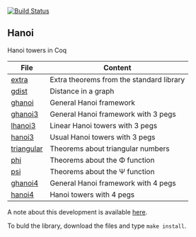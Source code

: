 [![Build Status](https://travis-ci.org/thery/hanoi.svg?branch=master)](https://travis-ci.org/thery/hanoi)

## Hanoi


Hanoi towers in Coq


| File                              |  Content                                 | 
| --------------------------------- | -----------------------------------------| 
| [extra](./extra.v)                | Extra theorems from the standard library |
[ gdist](./gdist.v)                 | Distance in a graph                      |
| [ghanoi](./ghanoi.v)              | General Hanoi framework                  |
| [ghanoi3](./ghanoi3.v)            | General Hanoi framework with 3 pegs      |
| [lhanoi3](./lhanoi3.v)            | Linear Hanoi towers with 3 pegs          |
| [hanoi3](./hanoi3.v)              | Usual Hanoi towers with 3 pegs           |
| [triangular](./triangular.v)      | Theorems about triangular numbers        |
| [phi](./phi.v)                    | Theorems about the Φ function            |
| [psi](./psi.v)                    | Theorems about the Ψ function            |
| [ghanoi4](./ghanoi4.v)            | General Hanoi framework with 4 pegs      |
| [hanoi4](./hanoi4.v)              | Hanoi towers with 4 pegs                 |

A note about this development is available [here](./Note.pdf).

To buld the library, download the files and type ```make install```.
